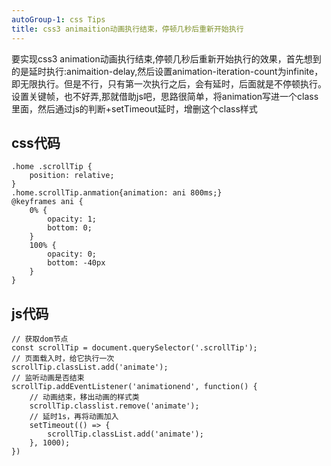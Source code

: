 ```yaml
---
autoGroup-1: css Tips
title: css3 animaition动画执行结束，停顿几秒后重新开始执行
---
```


要实现css3 animation动画执行结束,停顿几秒后重新开始执行的效果，首先想到的是延时执行:animaition-delay,然后设置animation-iteration-count为infinite，即无限执行。但是不行，只有第一次执行之后，会有延时，后面就是不停顿执行。设置关键帧，也不好弄,那就借助js吧，思路很简单，将animation写进一个class里面，然后通过js的判断+setTimeout延时，增删这个class样式

## css代码

```
.home .scrollTip {
    position: relative;
}
.home.scrollTip.anmation{animation: ani 800ms;}
@keyframes ani {
    0% {
        opacity: 1;
        bottom: 0;
    }
    100% {
        opacity: 0;
        bottom: -40px
    }
}
```
## js代码

```
// 获取dom节点
const scrollTip = document.querySelector('.scrollTip');
// 页面载入时，给它执行一次
scrollTip.classList.add('animate');
// 监听动画是否结束
scrollTip.addEventListener('animationend', function() {
    // 动画结束，移出动画的样式类
    scrollTip.classlist.remove('animate');
    // 延时1s，再将动画加入
    setTimeout(() => {
        scrollTip.classList.add('animate');
    }, 1000);
})
```
